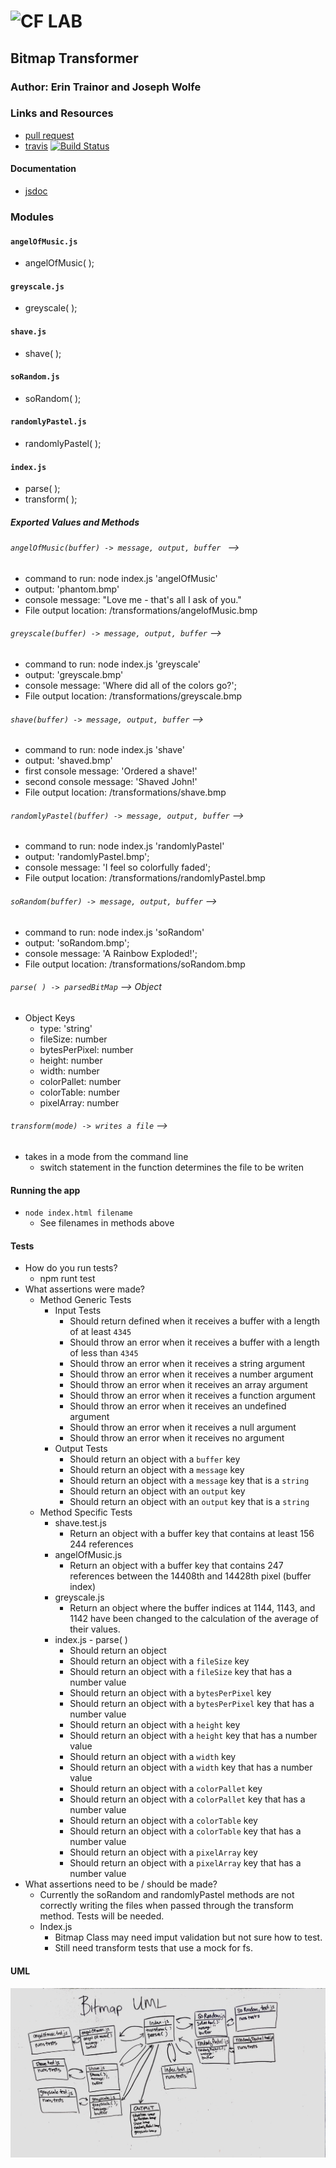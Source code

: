 ![CF](http://i.imgur.com/7v5ASc8.png) LAB
=================================================

## Bitmap Transformer

### Author: Erin Trainor and Joseph Wolfe

### Links and Resources
* [pull request]()
* [travis](https://www.travis-ci.com/401-advanced-javascript-401d29) [![Build Status](https://www.travis-ci.com/401-advanced-javascript-401d29/lab-05.svg?branch=master)](https://www.travis-ci.com/401-advanced-javascript-401d29/lab-05)

#### Documentation
* [jsdoc](docs/index.html)

### Modules
#### `angelOfMusic.js`
  * angelOfMusic( );
#### `greyscale.js`
  * greyscale( );
#### `shave.js`
  * shave( );
#### `soRandom.js`
  * soRandom( );
#### `randomlyPastel.js`
  * randomlyPastel( );
#### `index.js`
  * parse( );
  * transform( );

##### Exported Values and Methods

###### `angelOfMusic(buffer) -> message, output, buffer ` -->
  * command to run: node index.js 'angelOfMusic'
  * output: 'phantom.bmp'
  * console message: "Love me - that's all I ask of you."
  * File output location: /transformations/angelofMusic.bmp

###### `greyscale(buffer) -> message, output, buffer` -->
  * command to run: node index.js 'greyscale'
  * output: 'greyscale.bmp'
  * console message: 'Where did all of the colors go?';
  * File output location: /transformations/greyscale.bmp

###### `shave(buffer) -> message, output, buffer` -->
  * command to run: node index.js 'shave'
  * output: 'shaved.bmp'
  * first console message: 'Ordered a shave!' 
  * second console message: 'Shaved John!'
  * File output location: /transformations/shave.bmp

###### `randomlyPastel(buffer) -> message, output, buffer` -->
  * command to run: node index.js 'randomlyPastel'
  * output: 'randomlyPastel.bmp';
  * console message: 'I feel so colorfully faded';
  * File output location: /transformations/randomlyPastel.bmp

###### `soRandom(buffer) -> message, output, buffer` -->
  * command to run: node index.js 'soRandom'
  * output: 'soRandom.bmp';
  * console message: 'A Rainbow Exploded!';
  * File output location: /transformations/soRandom.bmp

###### `parse( ) -> parsedBitMap` --> Object
  * Object Keys
    * type: 'string'
    * fileSize: number
    * bytesPerPixel: number
    * height: number
    * width: number
    * colorPallet: number
    * colorTable: number
    * pixelArray: number

###### `transform(mode) -> writes a file` -->
  * takes in a mode from the command line
    * switch statement in the function determines the file to be writen

#### Running the app
* `node index.html filename`
  * See filenames in methods above

#### Tests
* How do you run tests?
  * npm runt test
* What assertions were made?
  * Method Generic Tests
    * Input Tests
      * Should return defined when it receives a buffer with a length of at least `4345`
      * Should throw an error when it receives a buffer with a length of less than `4345`
      * Should throw an error when it receives a string argument
      * Should throw an error when it receives a number argument
      * Should throw an error when it receives an array argument
      * Should throw an error when it receives a function argument
      * Should throw an error when it receives an undefined argument
      * Should throw an error when it receives a null argument
      * Should throw an error when it receives no argument
    * Output Tests
      * Should return an object with a `buffer` key
      * Should return an object with a `message` key
      * Should return an object with a `message` key that is a `string`
      * Should return an object with an `output` key
      * Should return an object with an `output` key that is a `string`
  * Method Specific Tests
    * shave.test.js
      * Return an object with a buffer key that contains at least 156 244 references
    * angelOfMusic.js
      * Return an object with a buffer key that contains 247 references between the 14408th and 14428th pixel (buffer index)
    * greyscale.js
      * Return an object where the buffer indices at 1144, 1143, and 1142 have been changed to the calculation of the average of their values.
    * index.js - parse( )
      * Should return an object
      * Should return an object with a `fileSize` key
      * Should return an object with a `fileSize` key that has a number value
      * Should return an object with a `bytesPerPixel` key
      * Should return an object with a `bytesPerPixel` key that has a number value
      * Should return an object with a `height` key
      * Should return an object with a `height` key that has a number value
      * Should return an object with a `width` key
      * Should return an object with a `width` key that has a number value
      * Should return an object with a `colorPallet` key
      * Should return an object with a `colorPallet` key that has a number value
      * Should return an object with a `colorTable` key
      * Should return an object with a `colorTable` key that has a number value
      * Should return an object with a `pixelArray` key
      * Should return an object with a `pixelArray` key that has a number value
* What assertions need to be / should be made?
  * Currently the soRandom and randomlyPastel methods are not correctly writing the files when passed through the transform method. Tests will be needed.
  * Index.js
    * Bitmap Class may need imput validation but not sure how to test.
    * Still need transform tests that use a mock for fs.


#### UML
![UML IMAGE](assets/bitmap_uml.jpg)
